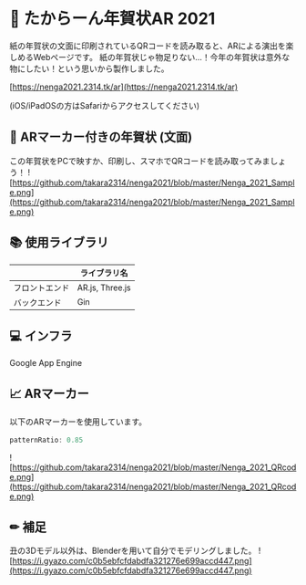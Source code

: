 # 📝 たからーん年賀状AR 2021
紙の年賀状の文面に印刷されているQRコードを読み取ると、ARによる演出を楽しめるWebページです。
紙の年賀状じゃ物足りない…！今年の年賀状は意外な物にしたい！という思いから製作しました。

[https://nenga2021.2314.tk/ar](https://nenga2021.2314.tk/ar)

(iOS/iPadOSの方はSafariからアクセスしてください)

## 📮 ARマーカー付きの年賀状 (文面)
この年賀状をPCで映すか、印刷し、スマホでQRコードを読み取ってみましょう！
![https://github.com/takara2314/nenga2021/blob/master/Nenga_2021_Sample.png](https://github.com/takara2314/nenga2021/blob/master/Nenga_2021_Sample.png)

## 📚 使用ライブラリ
|               | ライブラリ名     |
| ------------- | --------------- |
| フロントエンド | AR.js, Three.js |
| バックエンド   | Gin             |

## 💻 インフラ
Google App Engine

## 📈 ARマーカー
以下のARマーカーを使用しています。
```JavaScript
patternRatio: 0.85
```
![https://github.com/takara2314/nenga2021/blob/master/Nenga_2021_QRcode.png](https://github.com/takara2314/nenga2021/blob/master/Nenga_2021_QRcode.png)


## ✏ 補足
丑の3Dモデル以外は、Blenderを用いて自分でモデリングしました。
![https://i.gyazo.com/c0b5ebfcfdabdfa321276e699accd447.png](https://i.gyazo.com/c0b5ebfcfdabdfa321276e699accd447.png)